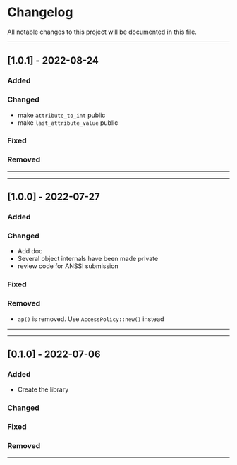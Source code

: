 # Changelog

All notable changes to this project will be documented in this file.

---
## [1.0.1] - 2022-08-24
### Added
### Changed
- make `attribute_to_int` public
- make `last_attribute_value` public
### Fixed
### Removed
---

---
## [1.0.0] - 2022-07-27
### Added
### Changed
- Add doc
- Several object internals have been made private
- review code for ANSSI submission
### Fixed
### Removed
- `ap()` is removed. Use `AccessPolicy::new()` instead
---

---
## [0.1.0] - 2022-07-06
### Added
- Create the library
### Changed
### Fixed
### Removed
---
